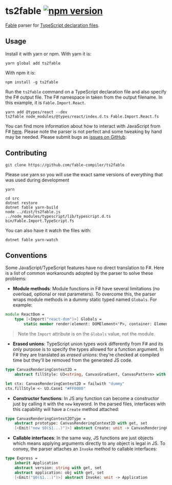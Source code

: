# **ts2fable**  [![npm version](https://badge.fury.io/js/ts2fable.svg)](https://www.npmjs.com/package/ts2fable)

[Fable](https://github.com/fable-compiler/Fable) parser for [TypeScript declaration files](https://www.typescriptlang.org/docs/handbook/writing-declaration-files.html).

## Usage

Install it with yarn or npm. With yarn it is:
```
yarn global add ts2fable
```

With npm it is:
```
npm install -g ts2fable
```

Run the `ts2fable` command on a TypeScript declaration file and also specify the F# output file. The F# namespace in taken from the output filename. In this example, it is `Fable.Import.React`.

```
yarn add @types/react --dev
ts2fable node_modules/@types/react/index.d.ts Fable.Import.React.fs
```

You can find more information about how to interact with JavaScript
from F# [here](https://github.com/fable-compiler/Fable/blob/master/docs/source/docs/interacting.md).
Please note the parser is not perfect and some tweaking by hand may be needed. Please submit bugs as [issues on GitHub](https://github.com/fable-compiler/ts2fable/issues).

## Contributing
```
git clone https://github.com/fable-compiler/ts2fable
```
Please use yarn so you will use the exact same versions of everything that was used during development
```
yarn
```

```
cd src
dotnet restore
dotnet fable yarn-build
node ../dist/ts2fable.js ../node_modules/typescript/lib/typescript.d.ts bin/Fable.Import.TypeScript.fs
```

You can also have it watch the files with:
```
dotnet fable yarn-watch
```

## Conventions

Some JavaScript/TypeScript features have no direct translation to F#. Here is
a list of common workarounds adopted by the parser to solve these problems:

* **Module methods**: Module functions in F# have several limitations (no overload,
optional or rest parameters). To overcome this, the parser wraps module methods
in a dummy static typed named `Globals`. For example:

```fsharp
module ReactDom =
    type [<Import("react-dom")>] Globals =
        static member render(element: DOMElement<'P>, container: Element, ?callback: Func<Element, obj>): Element = jsNative
```

> Note the `Import` attribute is on the `Globals` value, not the module.


* **Erased unions**: TypeScript union types work differently from F# and its only
purpose is to specify the types allowed for a function argument. In F# they are
translated as _erased unions_: they're checked at compiled time but they'll be
removed from the generated JS code.

```fsharp
type CanvasRenderingContext2D =
    abstract fillStyle: U3<string, CanvasGradient, CanvasPattern> with get, set

let ctx: CanvasRenderingContext2D = failwith "dummy"
ctx.fillStyle <- U3.Case1 "#FF0000"
```

* **Constructor functions**: In JS any function can become a constructor just by
calling it with the `new` keyword. In the parsed files, interfaces with this
capability will have a `Create` method attached:

```fsharp
type CanvasRenderingContext2DType =
    abstract prototype: CanvasRenderingContext2D with get, set
    [<Emit("new $0($1...)")>] abstract Create: unit -> CanvasRenderingContext2D
```

* **Callable interfaces**: In the same way, JS functions are just objects which
means applying arguments directly to any object is legal in JS. To convey, the
parser attaches an `Invoke` method to callable interfaces:

```fsharp
type Express =
    inherit Application
    abstract version: string with get, set
    abstract application: obj with get, set
    [<Emit("$0($1...)")>] abstract Invoke: unit -> Application
```


